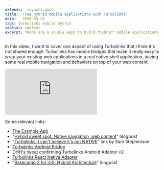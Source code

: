 ```yaml
---
extends: _layouts.post
title: 'True hybrid mobile applications with Turbolinks'
date:   2020-03-28
tags: turbolinks mobile hybrid
section: content
excerpt: There are a couple ways to build "hybrid" mobile applications. Turbolinks (now Turbo) is perhaps the most unique ones I've seen out there, but yet one of the less talked about. Here's an introduction.
---
```


In this video, I want to cover one aspect of using Turbolinks that I think it's not shared enough. Turbolinks has mobile bridges that make it really easy to wrap your existing web applications in a real native shell application, having some real mobile navigation and behaviors on top of your web content.

<div class="embed-responsive">
<iframe src="https://www.youtube.com/embed/gXkwL-s4IZw" frameborder="0" allow="accelerometer; autoplay; encrypted-media; gyroscope; picture-in-picture" allowfullscreen></iframe>
</div>

Some relevant links:

* [The Example App](https://corona.madewithlove.com/)
* "[Hybrid sweet spot: Native navigation, web content](https://signalvnoise.com/posts/3743-hybrid-sweet-spot-native-navigation-web-content)" blogpost
* "[Turbolinks: I can't believe it's not NATIVE](https://www.youtube.com/watch?v=Xkjo7iKkQlY&t=102s)" talk by Sam Stephenson
* [Turbolinks Android Bridge](https://github.com/turbolinks/turbolinks-android)
* [DHH's tweet](https://twitter.com/dhh/status/1225623428280963073) confirming Turbolinks Android Adapter v2
* [Turbolinks React Native Adapter](https://github.com/lazaronixon/react-native-turbolinks)
* "[Basecamp 3 for iOS: Hybrid Architecture](https://m.signalvnoise.com/basecamp-3-for-ios--hybrid-architecture/)" blogpost
